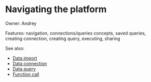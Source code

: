 <!-- TITLE: Use Cases: Accessing databases -->
<!-- SUBTITLE: -->

# Navigating the platform

Owner: Andrey

Features: navigation, connections/queries concepts, saved queries, creating connection, creating query, executing,
sharing

See also:

* [Data import](../../access/file-browser-and-file-shares.md)
* [Data connection](../../access/data-connection.md)
* [Data query](../../access/data-query.md)
* [Function call](../../datagrok/functions/function-call.md)
